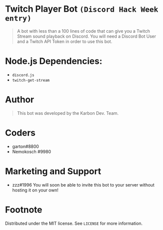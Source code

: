 # Twitch Player Bot `(Discord Hack Week entry)`
> A bot with less than a 100 lines of code that can give you a Twitch Stream sound playback on Discord.
> You will need a Discord Bot User and a Twitch API Token in order to use this bot.
# Node.js Dependencies:
- `discord.js`
- `twitch-get-stream`
# Author
> This bot was developed by the Karbon Dev. Team.
# Coders
- garton#8800
- Nemokosch #9980
# Marketing and Support
- zzz#1996
You will soon be able to invite this bot to your server without hosting it on your own!
# Footnote
Distributed under the MIT license. See `LICENSE` for more information.
